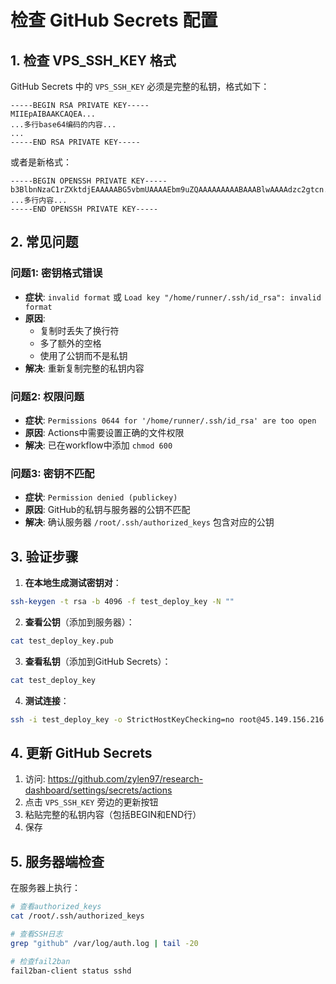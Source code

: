 # 检查 GitHub Secrets 配置

## 1. 检查 VPS_SSH_KEY 格式

GitHub Secrets 中的 `VPS_SSH_KEY` 必须是完整的私钥，格式如下：

```
-----BEGIN RSA PRIVATE KEY-----
MIIEpAIBAAKCAQEA...
...多行base64编码的内容...
...
-----END RSA PRIVATE KEY-----
```

或者是新格式：

```
-----BEGIN OPENSSH PRIVATE KEY-----
b3BlbnNzaC1rZXktdjEAAAAABG5vbmUAAAAEbm9uZQAAAAAAAAABAAABlwAAAAdzc2gtcn...
...多行内容...
-----END OPENSSH PRIVATE KEY-----
```

## 2. 常见问题

### 问题1: 密钥格式错误
- **症状**: `invalid format` 或 `Load key "/home/runner/.ssh/id_rsa": invalid format`
- **原因**: 
  - 复制时丢失了换行符
  - 多了额外的空格
  - 使用了公钥而不是私钥
- **解决**: 重新复制完整的私钥内容

### 问题2: 权限问题
- **症状**: `Permissions 0644 for '/home/runner/.ssh/id_rsa' are too open`
- **原因**: Actions中需要设置正确的文件权限
- **解决**: 已在workflow中添加 `chmod 600`

### 问题3: 密钥不匹配
- **症状**: `Permission denied (publickey)`
- **原因**: GitHub的私钥与服务器的公钥不匹配
- **解决**: 确认服务器 `/root/.ssh/authorized_keys` 包含对应的公钥

## 3. 验证步骤

1. **在本地生成测试密钥对**：
```bash
ssh-keygen -t rsa -b 4096 -f test_deploy_key -N ""
```

2. **查看公钥**（添加到服务器）：
```bash
cat test_deploy_key.pub
```

3. **查看私钥**（添加到GitHub Secrets）：
```bash
cat test_deploy_key
```

4. **测试连接**：
```bash
ssh -i test_deploy_key -o StrictHostKeyChecking=no root@45.149.156.216
```

## 4. 更新 GitHub Secrets

1. 访问: https://github.com/zylen97/research-dashboard/settings/secrets/actions
2. 点击 `VPS_SSH_KEY` 旁边的更新按钮
3. 粘贴完整的私钥内容（包括BEGIN和END行）
4. 保存

## 5. 服务器端检查

在服务器上执行：

```bash
# 查看authorized_keys
cat /root/.ssh/authorized_keys

# 查看SSH日志
grep "github" /var/log/auth.log | tail -20

# 检查fail2ban
fail2ban-client status sshd
```